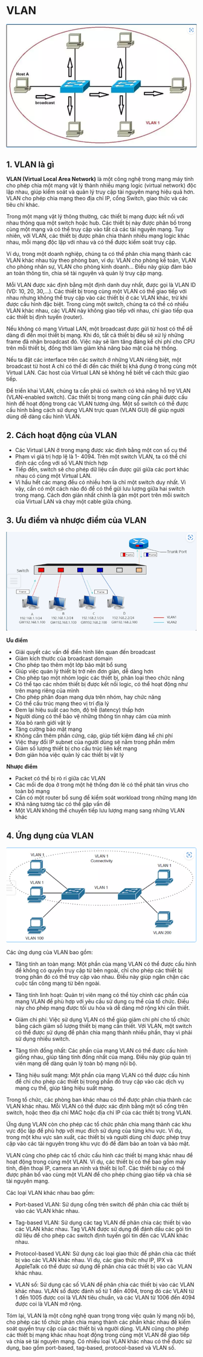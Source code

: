 # **VLAN**

![VLAN](img/VLAN(1).png)

## **1. VLAN là gì**

**VLAN (Virtual Local Area Network)** là một công nghệ trong mạng máy tính cho phép chia một mạng vật lý thành nhiều mạng logic (virtual network) độc lập nhau, giúp kiểm soát và quản lý truy cập tài nguyên mạng hiệu quả hơn. VLAN cho phép chia mạng theo địa chỉ IP, cổng Switch, giao thức và các tiêu chí khác.

Trong một mạng vật lý thông thường, các thiết bị mạng được kết nối với nhau thông qua một switch hoặc hub. Các thiết bị này được phân bố trong cùng một mạng và có thể truy cập vào tất cả các tài nguyên mạng. Tuy nhiên, với VLAN, các thiết bị được phân chia thành nhiều mạng logic khác nhau, mỗi mạng độc lập với nhau và có thể được kiểm soát truy cập.

Ví dụ, trong một doanh nghiệp, chúng ta có thể phân chia mạng thành các VLAN khác nhau tùy theo phòng ban, ví dụ: VLAN cho phòng kế toán, VLAN cho phòng nhân sự, VLAN cho phòng kinh doanh... Điều này giúp đảm bảo an toàn thông tin, chia sẻ tài nguyên và quản lý truy cập mạng.

Mỗi VLAN được xác định bằng một định danh duy nhất, được gọi là VLAN ID (VD: 10, 20, 30,...). Các thiết bị trong cùng một VLAN có thể giao tiếp với nhau nhưng không thể truy cập vào các thiết bị ở các VLAN khác, trừ khi được cấu hình đặc biệt. Trong cùng một switch, chúng ta có thể có nhiều VLAN khác nhau, các VLAN này không giao tiếp với nhau, chỉ giao tiếp qua các thiết bị định tuyến (router).

Nếu không có mạng Virtual LAN, một broadcast được gửi từ host có thể dễ dàng đi đến mọi thiết bị mạng. Khi đó, tất cả thiết bị đều sẽ xử lý những frame đã nhận broadcast đó. Việc này sẽ làm tăng đáng kể chi phí cho CPU trên mỗi thiết bị, đồng thời làm giảm khả năng bảo mật của hệ thống.

Nếu ta đặt các interface trên các switch ở những VLAN riêng biệt, một broadcast từ host A chỉ có thể đi đến các thiết bị khả dụng ở trong cùng một Virtual LAN. Các host của Virtual LAN sẽ không hề biết về cách thức giao tiếp.

Để triển khai VLAN, chúng ta cần phải có switch có khả năng hỗ trợ VLAN (VLAN-enabled switch). Các thiết bị trong mạng cũng cần phải được cấu hình để hoạt động trong các VLAN tương ứng. Một số switch có thể được cấu hình bằng cách sử dụng VLAN trực quan (VLAN GUI) để giúp người dùng dễ dàng cấu hình VLAN.

## **2. Cách hoạt động của VLAN**

- Các Virtual LAN ở trong mạng được xác định bằng một con số cụ thể
- Phạm vi giá trị hợp lệ là 1- 4094. Trên một switch VLAN, ta có thể chỉ định các cổng với số VLAN thích hợp
- Tiếp đến, switch sẽ cho phép dữ liệu cần được gửi giữa các port khác nhau có cùng một Virtual LAN.
- Vì hầu hết các mạng đều có nhiều hơn là chỉ một switch duy nhất. Vì vậy, cần có một cách nào đó để có thể gửi lưu lượng giữa hai switch trong mạng. Cách đơn giản nhất chính là gán một port trên mỗi switch của Virtual LAN và chạy một cable giữa chúng.

## **3. Ưu điểm và nhược điểm của VLAN**

![VLAN](img/VLAN(2).png)

**Ưu điểm**
- Giải quyết các vấn đề điển hình liên quan đến broadcast
- Giảm kích thước của broadcast domain
- Cho phép tạo thêm một lớp bảo mật bổ sung
- Giúp việc quản lý thiết bị trở nên đơn giản, dễ dàng hơn
- Cho phép tạo một nhóm logic các thiết bị, phân loại theo chức năng
- Có thể tạo các nhóm thiết bị được kết nối logic, có thể hoạt động như trên mạng riêng của mình
- Cho phép phân đoạn mạng dựa trên nhóm, hay chức năng
- Có thể cấu trúc mạng theo vị trí địa lý
- Đem lại hiệu suất cao hơn, độ trễ (latency) thấp hơn
- Người dùng có thể bảo vệ những thông tin nhạy cảm của mình
- Xóa bỏ ranh giới vật lý
- Tăng cường bảo mật mạng
- Không cần thêm phần cứng, cáp, giúp tiết kiệm đáng kể chi phí
- Việc thay đổi IP subnet của người dùng sẽ nằm trong phần mềm
- Giảm số lượng thiết bị cho cấu trúc liên kết mạng
- Đơn giản hóa việc quản lý các thiết bị vật lý

**Nhược điểm**
- Packet có thể bị rò rỉ giữa các VLAN
- Các mối đe dọa ở trong một hệ thống đơn lẻ có thể phát tán virus cho toàn bộ mạng
- Cần có một router bổ sung để kiểm soát workload trong những mạng lớn
- Khả năng tương tác có thể gặp vấn đề
- Một VLAN không thể chuyển tiếp lưu lượng mạng sang những VLAN khác

## **4. Ứng dụng của VLAN**

![VLAN](img/VLAN(3).png)

Các ứng dụng của VLAN bao gồm:

- Tăng tính an toàn mạng: Một phần của mạng VLAN có thể được cấu hình để không có quyền truy cập từ bên ngoài, chỉ cho phép các thiết bị trong phần đó có thể truy cập vào nhau. Điều này giúp ngăn chặn các cuộc tấn công mạng từ bên ngoài.

- Tăng tính linh hoạt: Quản trị viên mạng có thể tùy chỉnh các phần của mạng VLAN để phù hợp với yêu cầu sử dụng cụ thể của tổ chức. Điều này cho phép mạng được tối ưu hóa và dễ dàng mở rộng khi cần thiết.

- Giảm chi phí: Việc sử dụng VLAN có thể giúp giảm chi phí cho tổ chức bằng cách giảm số lượng thiết bị mạng cần thiết. Với VLAN, một switch có thể được sử dụng để phân chia mạng thành nhiều phần, thay vì phải sử dụng nhiều switch.

- Tăng tính đồng nhất: Các phần của mạng VLAN có thể được cấu hình giống nhau, giúp tăng tính đồng nhất của mạng. Điều này giúp quản trị viên mạng dễ dàng quản lý toàn bộ mạng nội bộ.

- Tăng hiệu suất mạng: Một phần của mạng VLAN có thể được cấu hình để chỉ cho phép các thiết bị trong phần đó truy cập vào các dịch vụ mạng cụ thể, giúp tăng hiệu suất mạng.

Trong tổ chức, các phòng ban khác nhau có thể được phân chia thành các VLAN khác nhau. Mỗi VLAN có thể được xác định bằng một số cổng trên switch, hoặc theo địa chỉ MAC hoặc địa chỉ IP của các thiết bị trong VLAN.


Ứng dụng VLAN còn cho phép các tổ chức phân chia mạng thành các khu vực độc lập để phù hợp với mục đích sử dụng của từng khu vực. Ví dụ, trong một khu vực sản xuất, các thiết bị và người dùng chỉ được phép truy cập vào các tài nguyên trong khu vực đó để đảm bảo an toàn và bảo mật.

VLAN cũng cho phép các tổ chức cấu hình các thiết bị mạng khác nhau để hoạt động trong cùng một VLAN. Ví dụ, các thiết bị có thể bao gồm máy tính, điện thoại IP, camera an ninh và thiết bị IoT. Các thiết bị này có thể được phân bổ vào cùng một VLAN để cho phép chúng giao tiếp và chia sẻ tài nguyên mạng.

Các loại VLAN khác nhau bao gồm:

- Port-based VLAN: Sử dụng cổng trên switch để phân chia các thiết bị vào các VLAN khác nhau.

- Tag-based VLAN: Sử dụng các tag VLAN để phân chia các thiết bị vào các VLAN khác nhau. Tag VLAN được sử dụng để đánh dấu các gói tin dữ liệu để cho phép các switch định tuyến gói tin đến các VLAN khác nhau.

- Protocol-based VLAN: Sử dụng các loại giao thức để phân chia các thiết bị vào các VLAN khác nhau. Ví dụ, các giao thức như IP, IPX và AppleTalk có thể được sử dụng để phân chia các thiết bị vào các VLAN khác nhau.

- VLAN số: Sử dụng các số VLAN để phân chia các thiết bị vào các VLAN khác nhau. VLAN số được đánh số từ 1 đến 4094, trong đó các VLAN từ 1 đến 1005 được coi là VLAN tiêu chuẩn, và các VLAN từ 1006 đến 4094 được coi là VLAN mở rộng.

Tóm lại, VLAN là một công nghệ quan trọng trong việc quản lý mạng nội bộ, cho phép các tổ chức phân chia mạng thành các phần khác nhau để kiểm soát quyền truy cập của các thiết bị và người dùng. VLAN cũng cho phép các thiết bị mạng khác nhau hoạt động trong cùng một VLAN để giao tiếp và chia sẻ tài nguyên mạng. Có nhiều loại VLAN khác nhau có thể được sử dụng, bao gồm port-based, tag-based, protocol-based và VLAN số.